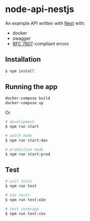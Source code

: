 # node-api-nestjs

An example API written with [Nest](https://github.com/nestjs/nest) with:

- docker
- swagger
- [RFC 7807](https://datatracker.ietf.org/doc/html/rfc7807)-compliant errors

## Installation

```bash
$ npm install
```

## Running the app

```bash
docker-compose build
docker-compose up
```

Or

```bash
# development
$ npm run start

# watch mode
$ npm run start:dev

# production mode
$ npm run start:prod
```

## Test

```bash
# unit tests
$ npm run test

# e2e tests
$ npm run test:e2e

# test coverage
$ npm run test:cov
```
